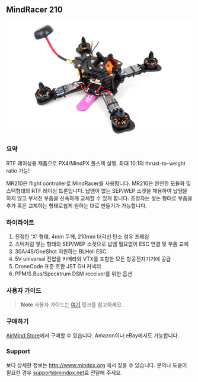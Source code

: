 ## MindRacer 210

![](../../assets/hardware/hardware-mindracer210.png)

### 요약

RTF 레이싱용 제품으로 PX4/MindPX 풀스택 실행. 최대 10:1의 thrust-to-weight ratio 가능!

MR210은 flight controller로 MindRacer를 사용합니다. MR210은 완전한 모듈화 및 스택형태의 RTF 레이싱 드론입니다. 납땜이 없는 SEP/WEP 소켓을 채용하여 납땜을 하지 않고 부서진 부품을 신속하게 교체할 수 있게 합니다. 조정자는 쌓는 형태로 부품을 추가 혹은 교체하는 형태로쉽게 원하는 대로 만들기가 가능합니다.

### 하이라이트

1. 진정한 'X' 형태, 4mm 두께, 210mm 대각선 탄소 섬유 프레임
2. 스택처럼 쌓는 형태의 SEP/WEP 소켓으로 납땜 필요없이 ESC 연결 및 부품 교체
3. 30A/4S/OneShot 지원하는 BLHeli ESC.
4. 5V universal 전압을 카메라와 VTX를 포함한 모든 항공전자기기에 공급
5. DroneCode 표준 호환 JST GH 커넥터
6. PPM/S.Bus/Specktrum DSM receiver를 위한 옵션

### 사용자 가이드

> **Note** 사용자 가이드는  [여기](http://mindpx.net/assets/accessories/MR210usermanual_pdf.pdf) 링크를 참고하세요.

### 구매하기

[AirMind Store](http://drupal.xitronet.com/?q=catalog)에서 구매할 수 있습니다. Amazon이나 eBay에서도 가능합니다.

### Support

보다 상세한 정보는 http://www.mindpx.org 에서 찾을 수 있습니다. 문의나 도움이 필요한 경우 [support@mindpx.net](mailto://support@mindpx.net)로 전달해 주세요.
